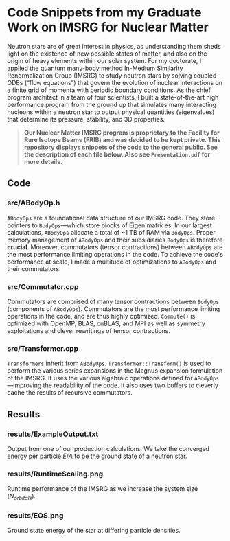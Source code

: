 # Code Snippets from my Graduate Work on IMSRG for Nuclear Matter
Neutron stars are of great interest in physics, as understanding them sheds light on the existence of new possible states of matter, and also on the origin of heavy elements within our solar system. For my doctorate, I applied the quantum many-body method In-Medium Similarity Renormalization Group (IMSRG) to study neutron stars by solving coupled ODEs (“flow equations”) that govern the evolution of nuclear interactions on a finite grid of momenta with periodic boundary conditions. As the chief program architect in a team of four scientists, I built a state-of-the-art high performance program from the ground up that simulates many interacting nucleons within a neutron star to output physical quantities (eigenvalues) that determine its pressure, stability, and 3D properties.

> **Our Nuclear Matter IMSRG program is proprietary to the Facility for Rare Isotope Beams (FRIB) and was decided to be kept private.
> This repository displays snippets of the code to the general public. See the description of each file below. 
> Also see `Presentation.pdf` for more details.**
## Code
### src/ABodyOp.h
`ABodyOps` are a foundational data structure of our IMSRG code. They store pointers to `BodyOps`&mdash;which store blocks of Eigen matrices.
In our largest calculations, `ABodyOps` allocate a total of ~1 TB of RAM via `BodyOps`. 
Proper memory management of `ABodyOps` and their subsidiaries `BodyOps` is therefore **crucial**. 
Moreover, commutators (tensor contractions) between `ABodyOps` are the most performance limiting operations in the code. 
To achieve the code's performance at scale, I made a multitude of optimizations to `ABodyOps` and their commutators.
### src/Commutator.cpp
Commutators are comprised of many tensor contractions between `BodyOps` (components of `ABodyOps`). 
Commutators are the most performance limiting operations in the code, and are thus highly optimized. 
`Commute()` is optimized with OpenMP, BLAS, cuBLAS, and MPI as well as symmetry exploitations and clever rewritings of tensor contractions.
### src/Transformer.cpp
`Transformers` inherit from `ABodyOps`. `Transformer::Transform()` is used to perform the various series 
expansions in the Magnus expansion formulation of the IMSRG. 
It uses the various algebraic operations defined for `ABodyOps`&mdash;improving the readability of the code. 
It also uses two buffers to cleverly cache the results of recursive commutators.
## Results
### results/ExampleOutput.txt
Output from one of our production calculations. We take the converged energy per particle $E/A$ to be the 
ground state of a neutron star.
### results/RuntimeScaling.png
Runtime performance of the IMSRG as we increase the system size ($N_{orbitals}$). 
### results/EOS.png
Ground state energy of the star at differing particle densities. 
